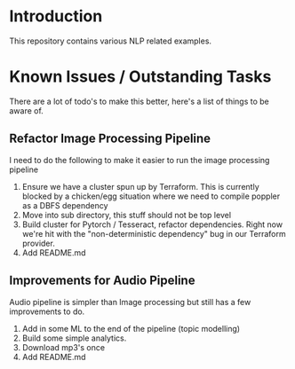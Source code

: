 # Introduction

This repository contains various NLP related examples.

# Known Issues / Outstanding Tasks
There are a lot of todo's to make this better, here's a list of things to be aware of.

## Refactor Image Processing Pipeline
I need to do the following to make it easier to run the image processing pipeline

1. Ensure we have a cluster spun up by Terraform. This is currently blocked by a chicken/egg situation where we need to compile poppler as a DBFS dependency
2. Move into sub directory, this stuff should not be top level
3. Build cluster for Pytorch / Tesseract, refactor dependencies. Right now we're hit with the "non-deterministic dependency" bug in our Terraform provider.
4. Add README.md

## Improvements for Audio Pipeline
Audio pipeline is simpler than Image processing but still has a few improvements to do.

1. Add in some ML to the end of the pipeline (topic modelling)
2. Build some simple analytics.
3. Download mp3's once
4. Add README.md



